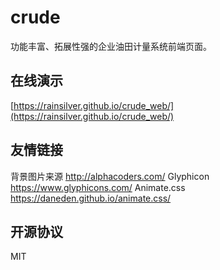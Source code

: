 # crude
功能丰富、拓展性强的企业油田计量系统前端页面。

## 在线演示
[https://rainsilver.github.io/crude_web/](https://rainsilver.github.io/crude_web/)

## 友情链接
背景图片来源 http://alphacoders.com/
Glyphicon https://www.glyphicons.com/
Animate.css https://daneden.github.io/animate.css/

## 开源协议
MIT
